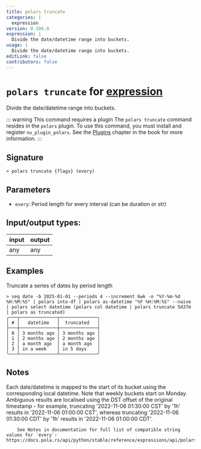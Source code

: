 ```yaml
---
title: polars truncate
categories: |
  expression
version: 0.104.0
expression: |
  Divide the date/datetime range into buckets.
usage: |
  Divide the date/datetime range into buckets.
editLink: false
contributors: false
---
```

<!-- This file is automatically generated. Please edit the command in https://github.com/nushell/nushell instead. -->

# `polars truncate` for [expression](/commands/categories/expression.md)

<div class='command-title'>Divide the date&#x2f;datetime range into buckets.</div>

::: warning This command requires a plugin
The `polars truncate` command resides in the `polars` plugin.
To use this command, you must install and register `nu_plugin_polars`.
See the [Plugins](/book/plugins.html) chapter in the book for more information.
:::


## Signature

```> polars truncate {flags} (every)```

## Parameters

 -  `every`: Period length for every interval (can be duration or str)


## Input/output types:

| input | output |
| ----- | ------ |
| any   | any    |
## Examples

Truncate a series of dates by period length
```nu
> seq date -b 2025-01-01 --periods 4 --increment 6wk -o "%Y-%m-%d %H:%M:%S" | polars into-df | polars as-datetime "%F %H:%M:%S" --naive | polars select datetime (polars col datetime | polars truncate 5d37m | polars as truncated)
╭───┬──────────────┬──────────────╮
│ # │   datetime   │  truncated   │
├───┼──────────────┼──────────────┤
│ 0 │ 3 months ago │ 3 months ago │
│ 1 │ 2 months ago │ 2 months ago │
│ 2 │ a month ago  │ a month ago  │
│ 3 │ in a week    │ in 5 days    │
╰───┴──────────────┴──────────────╯

```

## Notes
Each date/datetime is mapped to the start of its bucket using the corresponding local datetime. Note that weekly buckets start on Monday. Ambiguous results are localised using the DST offset of the original timestamp - for example, truncating '2022-11-06 01:30:00 CST' by '1h' results in '2022-11-06 01:00:00 CST', whereas truncating '2022-11-06 01:30:00 CDT' by '1h' results in '2022-11-06 01:00:00 CDT'.

        See Notes in documentation for full list of compatible string values for `every`: https://docs.pola.rs/api/python/stable/reference/expressions/api/polars.Expr.dt.truncate.html